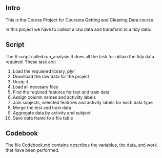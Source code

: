 ## Intro

This is the Course Project for Coursera Getting and Cleaning Data course.

In this project we have to collect a raw data and transform to a tidy data.

## Script

The R script called run\_analysis.R does all the task for obtain the tidy data required. These task are:
1. Load the requiered library, plyr
1. Download the raw data for the project
1. Unzip it
1. Load all necesary files
1. Find the required features for test and train data
1. Assign column names and activiity labels
1. Join subjects, selected features and activity labels for each data type
1. Merge the test and train data
1. Aggregate data by activity and subject
1. Save data frame to a file table

## Codebook

The file Codebook.md contains describes the variables, the data, and work that have been performed.

